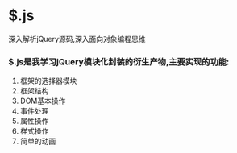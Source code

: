 # $.js
深入解析jQuery源码,深入面向对象编程思维
### $.js是我学习jQuery模块化封装的衍生产物,主要实现的功能:
1. 框架的选择器模块
2. 框架结构
3. DOM基本操作
4. 事件处理
5. 属性操作
6. 样式操作
7. 简单的动画
